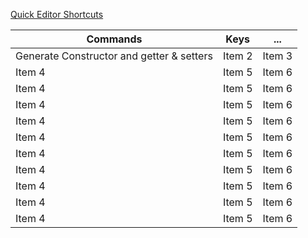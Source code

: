 [Quick Editor Shortcuts](https://tomgregory.com/edit-code-faster-in-intellij-idea/)

| Commands | Keys | ...|  
| -------- | -------- | -------- |  
| Generate Constructor and getter & setters | Item 2 | Item 3 |  
| Item 4 | Item 5 | Item 6 |
| Item 4 | Item 5 | Item 6 |
| Item 4 | Item 5 | Item 6 |
| Item 4 | Item 5 | Item 6 |
| Item 4 | Item 5 | Item 6 |
| Item 4 | Item 5 | Item 6 |
| Item 4 | Item 5 | Item 6 |
| Item 4 | Item 5 | Item 6 |
| Item 4 | Item 5 | Item 6 |
| Item 4 | Item 5 | Item 6 |

